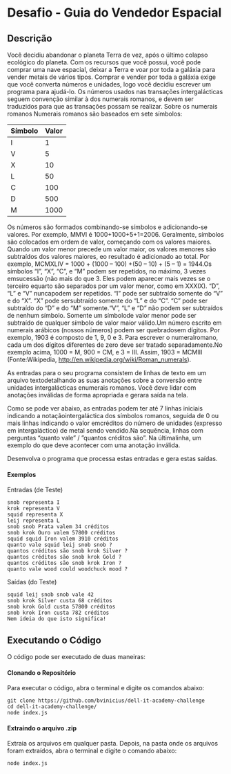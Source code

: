 # Desafio - Guia do Vendedor Espacial

## Descrição
Você decidiu abandonar o planeta Terra de vez, após o último colapso ecológico do planeta. Com os recursos que você possui, você pode comprar uma nave espacial, deixar a Terra e voar por toda a galáxia para vender metais de vários tipos. Comprar e vender por toda a galáxia exige que você converta números e unidades, logo você decidiu escrever um programa para ajudá-lo. Os números usados nas transações intergalácticas seguem convenção similar à dos numerais romanos, e devem ser traduzidos para que as transações possam se realizar. Sobre os numerais romanos Numerais romanos são baseados em sete símbolos:

| Símbolo  | Valor |
| --- | --- |
| I | 1 |
| V | 5 |
| X | 10 |
| L | 50 |
| C | 100 |
| D | 500 |
| M | 1000 |

Os números são formados combinando-se símbolos e adicionando-se valores. Por exemplo, MMVI é 1000+1000+5+1=2006. Geralmente, símbolos são colocados em ordem de valor, começando com os valores maiores. Quando um valor menor precede um valor maior, os valores menores são subtraídos dos valores maiores, eo resultado é adicionado ao total. Por exemplo, MCMXLIV = 1000 + (1000 – 100) +(50 – 10) + (5 – 1) = 1944.Os símbolos “I”, “X”, “C”, e “M” podem ser repetidos, no máximo, 3 vezes emsucessão (não mais do que 3. Eles podem aparecer mais vezes se o terceiro equarto são separados por um valor menor, como em XXXIX). “D”, “L” e “V” nuncapodem ser repetidos. “I” pode ser subtraído somente do “V” e do “X”. “X” pode sersubtraído somente do “L” e do “C”. “C” pode ser subtraído do “D” e do “M” somente.“V”, “L” e “D” não podem ser subtraídos de nenhum símbolo. Somente um símbolode valor menor pode ser subtraído de qualquer símbolo de valor maior válido.Um número escrito em numerais arábicos (nossos números) podem ser quebradosem dígitos. Por exemplo, 1903 é composto de 1, 9, 0 e 3. Para escrever o numeralromano, cada um dos dígitos diferentes de zero deve ser tratado separadamente.No exemplo acima, 1000 = M, 900 = CM, e 3 = III. Assim, 1903 = MCMIII (Fonte:Wikipedia, http://en.wikipedia.org/wiki/Roman_numerals).

As entradas para o seu programa consistem de linhas de texto em um arquivo textodetalhando as suas anotações sobre a conversão entre unidades intergalácticas enumerais romanos. Você deve lidar com anotações inválidas de forma apropriada e gerara saída na tela.

Como se pode ver abaixo, as entradas podem ter até 7 linhas iniciais indicando a notaçãointergaláctica dos símbolos romanos, seguida de 0 ou mais linhas indicando o valor emcréditos do número de unidades (expresso em intergaláctico) de metal sendo vendido.Na sequência, linhas com perguntas “quanto vale” / ”quantos créditos são”. Na últimalinha, um exemplo do que deve acontecer com uma anotação inválida.

Desenvolva o programa que processa estas entradas e gera estas saídas.

#### Exemplos

Entradas (de Teste)
```
snob representa I
krok representa V
squid representa X
leij representa L
snob snob Prata valem 34 créditos
snob krok Ouro valem 57800 créditos
squid squid Iron valem 3910 créditos
quanto vale squid leij snob snob ?
quantos créditos são snob krok Silver ?
quantos créditos são snob krok Gold ?
quantos créditos são snob krok Iron ?
quanto vale wood could woodchuck mood ?
```

Saídas (do Teste)
```
squid leij snob snob vale 42
snob krok Silver custa 68 créditos
snob krok Gold custa 57800 créditos
snob krok Iron custa 782 créditos
Nem ideia do que isto significa!
```

## Executando o Código
O código pode ser executado de duas maneiras:
#### Clonando o Repositório
Para executar o código, abra o terminal e digite os comandos abaixo: 
``` 
git clone https://github.com/bvinicius/dell-it-academy-challenge
cd dell-it-academy-challenge/
node index.js
```
#### Extraindo o arquivo .zip
Extraia os arquivos em qualquer pasta. Depois, na pasta onde os arquivos foram extraídos, abra o terminal e digite o comando abaixo:
```
node index.js
```
